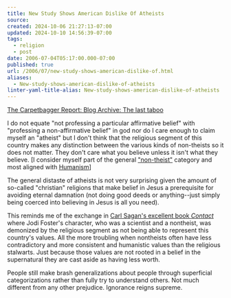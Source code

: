 ```yaml
---
title: New Study Shows American Dislike Of Atheists
source: 
created: 2024-10-06 21:27:13-07:00
updated: 2024-10-10 14:56:39-07:00
tags:
  - religion
  - post
date: 2006-07-04T05:17:00.000-07:00
published: true
url: /2006/07/new-study-shows-american-dislike-of.html
aliases:
  - New-study-shows-american-dislike-of-atheists
linter-yaml-title-alias: New-study-shows-american-dislike-of-atheists
---
```



[The Carpetbagger Report: Blog Archive: The last taboo](http://www.thecarpetbaggerreport.com/archives/6931.html "The Carpetbagger Report: Blog Archive: The last taboo")  
  
I do not equate "not professing a particular affirmative belief" with "professing a non-affirmative belief" in god nor do I care enough to claim myself an "atheist" but I don't think that the religious segment of this country makes any distinction between the various kinds of non-theists so it does not matter. They don't care what you believe unless it isn't what they believe. \[I consider myself part of the general ["non-theist"](http://en.wikipedia.org/wiki/Nontheist) category and most aligned with [Humanism](http://www.americanhumanist.org/humanism/)\]  
  
The general distaste of atheists is not very surprising given the amount of so-called "christian" religions that make belief in Jesus a prerequisite for avoiding eternal damnation (not doing good deeds or anything--just simply being coerced into believing in Jesus is all you need).  
  
This reminds me of the exchange in [Carl Sagan's excellent book _Contact_](http://www.amazon.com/exec/obidos/redirect?tag=ws%26link_code=xm2%26camp=2025%26creative=165953%26path=http://www.amazon.com/gp/redirect.html%253fASIN=0671004107%2526tag=ws%2526lcode=xm2%2526cID=2025%2526ccmID=165953%2526location=/o/ASIN/0671004107%25253FSubscriptionId=1Z1RNFD88VZ7MQEKGGG2) where Jodi Foster's character, who was a scientist and a nontheist, was demonized by the religious segment as not being able to represent this country's values. All the more troubling when nontheists often have less contradictory and more consistent and humanistic values than the religious stalwarts. Just because those values are not rooted in a belief in the supernatural they are cast aside as having less worth.  
  
People still make brash generalizations about people through superficial categorizations rather than fully try to understand others. Not much different from any other prejudice. Ignorance reigns supreme.